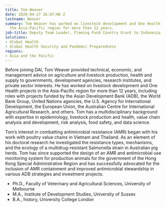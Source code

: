 ```yaml
---
title: Tom Weaver
date: 2020-04-27 16:47:00 Z
lastname: Weaver
summary: Tom Weaver has worked on livestock development and One Health projects in
  the Asia-Pacific region for more than 12 years.
job-title: Deputy Team Leader, Fleming Fund Country Grant to Indonesia
solutions:
- Global Health
- Global Health Security and Pandemic Preparedness
regions:
- Asia and the Pacific
---
```


Before joining DAI, Tom Weaver provided technical, economic, and management advice on agriculture and livestock production, health and supply to governments, development agencies, research institutes, and private sector interests. He has worked on livestock development and One Health projects in the Asia-Pacific region for more than 12 years, including roles with projects funded by the Asian Development Bank (ADB), the World Bank Group, United Nations agencies, the U.S. Agency for International Development, the European Union, the Australian Centre for International Agricultural Research, and others. Tom has a multidisciplinary background with expertise in epidemiology, livestock production and health, value chain analysis and development, risk analysis, food safety, and data science. 

Tom’s interest in combatting antimicrobial resistance (AMR) began with his work with poultry value chains in Vietnam and Thailand. As an element of his doctoral research he investigated the resistance types, mechanisms, and the ecology of a multidrug-resistant Salmonella strain in Australian pig herds. Tom has since supported the design of an AMR and antimicrobial use monitoring system for production animals for the government of the Hong Kong Special Administrative Region and has successfully advocated for the inclusion of AMR containment and improved antimicrobial stewardship in various ADB strategies and investment projects.

* Ph.D., Faculty of Veterinary and Agricultural Sciences, University of Melbourne
* M.A., Institute of Development Studies, University of Sussex
* B.A., history, University College London



